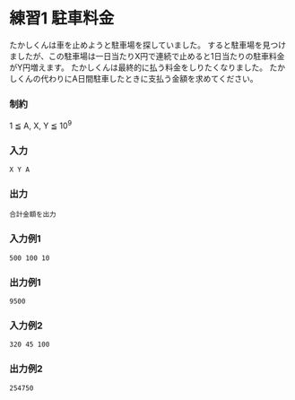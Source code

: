 # 練習1 駐車料金

たかしくんは車を止めようと駐車場を探していました。
すると駐車場を見つけましたが、この駐車場は一日当たりX円で連続で止めると1日当たりの駐車料金がY円増えます。
たかしくんは最終的に払う料金をしりたくなりました。
たかしくんの代わりにA日間駐車したときに支払う金額を求めてください。

### 制約
1 ≦ A, X, Y ≦ 10<sup>9</sup>

### 入力
```
X Y A
```

### 出力
```
合計金額を出力
```

### 入力例1
```
500 100 10
```

### 出力例1
```
9500
```

### 入力例2
```
320 45 100
```

### 出力例2
```
254750
```
